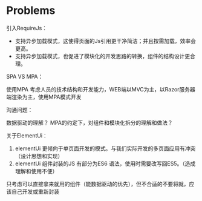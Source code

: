 # Problems

引入RequireJs：

- 支持异步加载模式，这使得页面的Js引用更干净简洁；并且按需加载，效率会更高。
- 支持异步加载模式，也促进了模块化的开发思路的转换，组件的结构设计更合理。

SPA VS MPA：

使用MPA
考虑人员的技术结构和开发能力，WEB端以MVC为主，以Razor服务器端渲染为主，使用MPA模式开发

沟通问题：

数据驱动的理解？
MPA的约定下，对组件和模块化拆分的理解和做法？

关于ElementUi：

1. elementUi 更倾向于单页面开发的模式。与我们实际开发的多页面应用有冲突（设计思想和实现）
2. elementUi 组件封装的JS 有部分为ES6 语法，使用时需要改写回ES5。（造成理解和使用不便）

只考虑可以直接拿来就用的组件（能数据驱动的优先），但不合适的不要将就，应该自己开发或重新封装

